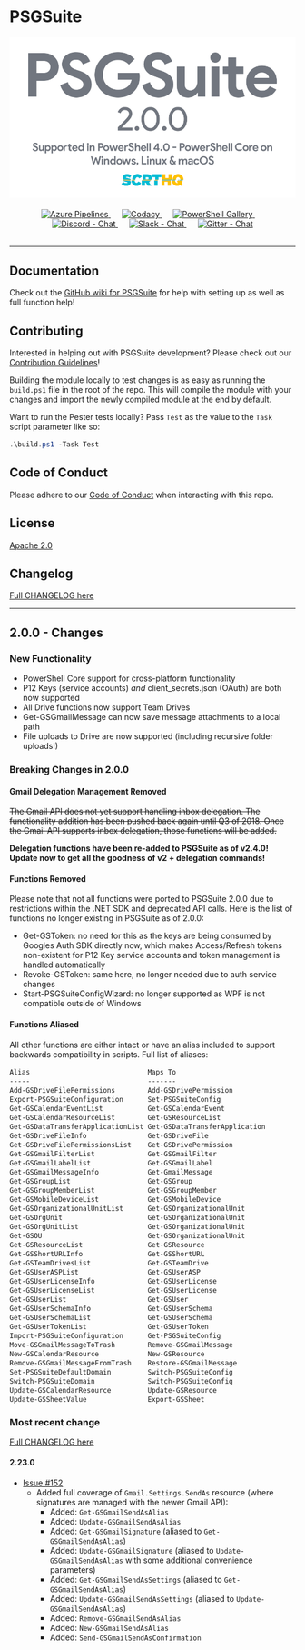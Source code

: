 # PSGSuite
<div align="center">
<img src="bin/img/psgsuite2.0.0.png" alt="PSGSuite 2.0.0 released!" />
</br>
</br>
  <!-- Azure Pipelines -->
  <a href="https://dev.azure.com/scrthq/SCRT%20HQ/_build/latest?definitionId=2">
    <img src="https://dev.azure.com/scrthq/SCRT%20HQ/_apis/build/status/PSGSuite-CI"
      alt="Azure Pipelines" title="Azure Pipelines" />
  </a>&nbsp;&nbsp;&nbsp;&nbsp;
  <!-- Codacy -->
  <a href="https://www.codacy.com/app/scrthq/PSGSuite?utm_source=github.com&amp;utm_medium=referral&amp;utm_content=scrthq/PSGSuite&amp;utm_campaign=Badge_Grade">
    <img src="https://api.codacy.com/project/badge/Grade/0d5203a1cf1945fe94c46b779eecb7f0"
      alt="Codacy" title="Codacy" />
  </a>&nbsp;&nbsp;&nbsp;&nbsp;
  <!-- PS Gallery -->
  <a href="https://www.PowerShellGallery.com/packages/PSGSuite">
    <img src="https://img.shields.io/powershellgallery/dt/PSGSuite.svg?style=flat&logo=powershell"
      alt="PowerShell Gallery" title="PowerShell Gallery" />
  </a>&nbsp;&nbsp;&nbsp;&nbsp;
  <!-- Discord -->
  <a href="https://discord.gg/G66zVG7">
    <img src="https://img.shields.io/discord/235574673155293194.svg?style=flat&label=Discord&logo=discord"
      alt="Discord - Chat" title="Discord - Chat" />
  </a>&nbsp;&nbsp;&nbsp;&nbsp;
  <!-- Slack -->
  <a href="https://scrthq-slack-invite.herokuapp.com/">
    <img src="https://img.shields.io/badge/chat-on%20slack-orange.svg?style=flat&logo=slack"
      alt="Slack - Chat" title="Slack - Chat" />
  </a>&nbsp;&nbsp;&nbsp;&nbsp;
  <!-- Gitter -->
  <a href="https://gitter.im/PSGSuite/Lobby?utm_source=badge&utm_medium=badge&utm_campaign=pr-badge&utm_content=badge">
    <img src="https://img.shields.io/gitter/room/scrthq/PSGSuite.svg?logo=gitter&style=flat"
      alt="Gitter - Chat" title="Gitter - Chat" />
  </a>
</div>
<br />

***

## Documentation

Check out the [GitHub wiki for PSGSuite](https://github.com/scrthq/PSGSuite/wiki) for help with setting up as well as full function help!

## Contributing

Interested in helping out with PSGSuite development? Please check out our [Contribution Guidelines](https://github.com/scrthq/PSGSuite/blob/master/CONTRIBUTING.md)!

Building the module locally to test changes is as easy as running the `build.ps1` file in the root of the repo. This will compile the module with your changes and import the newly compiled module at the end by default.

Want to run the Pester tests locally? Pass `Test` as the value to the `Task` script parameter like so:

```powershell
.\build.ps1 -Task Test
```

## Code of Conduct

Please adhere to our [Code of Conduct](https://github.com/scrthq/PSGSuite/blob/master/CODE_OF_CONDUCT.md) when interacting with this repo.

## License

[Apache 2.0](https://tldrlegal.com/license/apache-license-2.0-(apache-2.0))

## Changelog

[Full CHANGELOG here](https://github.com/scrthq/PSGSuite/blob/master/CHANGELOG.md)

***

## 2.0.0 - Changes

### New Functionality

* PowerShell Core support for cross-platform functionality
* P12 Keys (service accounts) _and_ client_secrets.json (OAuth) are both now supported
* All Drive functions now support Team Drives
* Get-GSGmailMessage can now save message attachments to a local path
* File uploads to Drive are now supported (including recursive folder uploads!)

### Breaking Changes in 2.0.0

#### Gmail Delegation Management Removed

~~The Gmail API does not yet support handling inbox delegation. The functionality addition has been pushed back again until Q3 of 2018. Once the Gmail API supports inbox delegation, those functions will be added.~~

**Delegation functions have been re-added to PSGSuite as of v2.4.0! Update now to get all the goodness of v2 + delegation commands!**

#### Functions Removed

Please note that not all functions were ported to PSGSuite 2.0.0 due to restrictions within the .NET SDK and deprecated API calls. Here is the list of functions no longer existing in PSGSuite as of 2.0.0:

* Get-GSToken: no need for this as the keys are being consumed by Googles Auth SDK directly now, which makes Access/Refresh tokens non-existent for P12 Key service accounts and token management is handled automatically
* Revoke-GSToken: same here, no longer needed due to auth service changes
* Start-PSGSuiteConfigWizard: no longer supported as WPF is not compatible outside of Windows


#### Functions Aliased

All other functions are either intact or have an alias included to support backwards compatibility in scripts. Full list of aliases:

```
Alias                             Maps To
-----                             -------
Add-GSDriveFilePermissions        Add-GSDrivePermission
Export-PSGSuiteConfiguration      Set-PSGSuiteConfig
Get-GSCalendarEventList           Get-GSCalendarEvent
Get-GSCalendarResourceList        Get-GSResourceList
Get-GSDataTransferApplicationList Get-GSDataTransferApplication
Get-GSDriveFileInfo               Get-GSDriveFile
Get-GSDriveFilePermissionsList    Get-GSDrivePermission
Get-GSGmailFilterList             Get-GSGmailFilter
Get-GSGmailLabelList              Get-GSGmailLabel
Get-GSGmailMessageInfo            Get-GmailMessage
Get-GSGroupList                   Get-GSGroup
Get-GSGroupMemberList             Get-GSGroupMember
Get-GSMobileDeviceList            Get-GSMobileDevice
Get-GSOrganizationalUnitList      Get-GSOrganizationalUnit
Get-GSOrgUnit                     Get-GSOrganizationalUnit
Get-GSOrgUnitList                 Get-GSOrganizationalUnit
Get-GSOU                          Get-GSOrganizationalUnit
Get-GSResourceList                Get-GSResource
Get-GSShortURLInfo                Get-GSShortURL
Get-GSTeamDrivesList              Get-GSTeamDrive
Get-GSUserASPList                 Get-GSUserASP
Get-GSUserLicenseInfo             Get-GSUserLicense
Get-GSUserLicenseList             Get-GSUserLicense
Get-GSUserList                    Get-GSUser
Get-GSUserSchemaInfo              Get-GSUserSchema
Get-GSUserSchemaList              Get-GSUserSchema
Get-GSUserTokenList               Get-GSUserToken
Import-PSGSuiteConfiguration      Get-PSGSuiteConfig
Move-GSGmailMessageToTrash        Remove-GSGmailMessage
New-GSCalendarResource            New-GSResource
Remove-GSGmailMessageFromTrash    Restore-GSGmailMessage
Set-PSGSuiteDefaultDomain         Switch-PSGSuiteConfig
Switch-PSGSuiteDomain             Switch-PSGSuiteConfig
Update-GSCalendarResource         Update-GSResource
Update-GSSheetValue               Export-GSSheet
```

### Most recent change

[Full CHANGELOG here](https://github.com/scrthq/PSGSuite/blob/master/CHANGELOG.md)

#### 2.23.0

* [Issue #152](https://github.com/scrthq/PSGSuite/issues/152)
  * Added full coverage of `Gmail.Settings.SendAs` resource (where signatures are managed with the newer Gmail API):
    * Added: `Get-GSGmailSendAsAlias`
    * Added: `Update-GSGmailSendAsAlias`
    * Added: `Get-GSGmailSignature` (aliased to `Get-GSGmailSendAsAlias`)
    * Added: `Update-GSGmailSignature` (aliased to `Update-GSGmailSendAsAlias` with some additional convenience parameters)
    * Added: `Get-GSGmailSendAsSettings` (aliased to `Get-GSGmailSendAsAlias`)
    * Added: `Update-GSGmailSendAsSettings` (aliased to `Update-GSGmailSendAsAlias`)
    * Added: `Remove-GSGmailSendAsAlias`
    * Added: `New-GSGmailSendAsAlias`
    * Added: `Send-GSGmailSendAsConfirmation`
